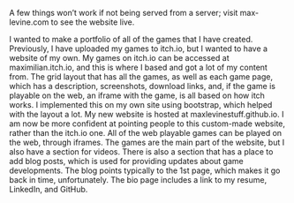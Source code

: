 A few things won’t work if not being served from a server; visit max-levine.com to see the website live.

I wanted to make a portfolio of all of the games that I have created. Previously, I have uploaded my games to itch.io, but I wanted to have a website of my own. My games on itch.io can be accessed at maximilian.itch.io, and this is where I based and got a lot of my content from. The grid layout that has all the games, as well as each game page, which has a description, screenshots, download links, and, if the game is playable on the web, an iframe with the game, is all based on how itch works. I implemented this on my own site using bootstrap, which helped with the layout a lot. My new website is hosted at maxlevinestuff.github.io. I am now be more confident at pointing people to this custom-made website, rather than the itch.io one. All of the web playable games can be played on the web, through iframes. The games are the main part of the website, but I also have a section for videos. There is also a section that has a place to add blog posts, which is used for providing updates about game developments. The blog points typically to the 1st page, which makes it go back in time, unfortunately. The bio page includes a link to my resume, LinkedIn, and GitHub.